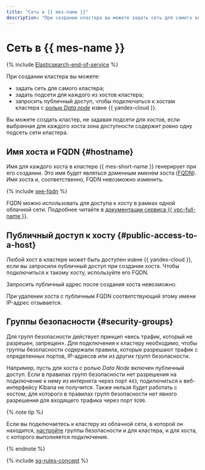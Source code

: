```yaml
---
title: "Сеть в {{ mes-name }}"
description: "При создании кластера вы можете задать сеть для самого кластера, задать подсети для каждого из хостов кластера, а также запросить публичный доступ, чтобы подключаться к хостам кластера с ролью Data node извне {{ yandex-cloud }}."
---
```


# Сеть в {{ mes-name }}

{% include [Elasticsearch-end-of-service](../../_includes/mdb/mes/note-end-of-service.md) %}


При создании кластера вы можете:

* задать сеть для самого кластера;
* задать подсети для каждого из хостов кластера;
* запросить публичный доступ, чтобы подключаться к хостам кластера с [ролью _Data node_](./index.md) извне {{ yandex-cloud }}.

Вы можете создать кластер, не задавая подсети для хостов, если выбранная для каждого хоста зона доступности содержит ровно одну подсеть сети кластера.


## Имя хоста и FQDN {#hostname}

Имя для каждого хоста в кластере {{ mes-short-name }} генерирует при его создании. Это имя будет являться доменным именем хоста ([FQDN](../../glossary/fqdn.md)). Имя хоста и, соответственно, FQDN невозможно изменить.

{% include [see-fqdn](../../_includes/mdb/mes/fqdn-host.md) %}


FQDN можно использовать для доступа к хосту в рамках одной облачной сети. Подробнее читайте в [документации сервиса {{ vpc-full-name }}](../../vpc/).

## Публичный доступ к хосту {#public-access-to-a-host}

Любой хост в кластере может быть доступен извне {{ yandex-cloud }}, если вы запросили публичный доступ при создании хоста. Чтобы подключиться к такому хосту, используйте его FQDN.

Запросить публичный адрес после создания хоста невозможно.

При удалении хоста с публичным FQDN соответствующий этому имени IP-адрес отзывается.

## Группы безопасности {#security-groups}

Для групп безопасности действует принцип «весь трафик, который не разрешен, запрещен». Для подключения к кластеру необходимо, чтобы группы безопасности содержали правила, которые разрешают трафик с определенных портов, IP-адресов или из других групп безопасности.

Например, пусть для хоста с ролью _Data Node_ включен публичный доступ. Если в правилах групп безопасности нет разрешения на подключение к нему из интернета через порт `443`, подключиться к веб-интерфейсу Kibana не получится. Также нельзя будет работать с хостом, для которого в правилах групп безопасности нет явного разрешения для входящего трафика через порт `9200`.

{% note tip %}

Если вы подключаетесь к кластеру из облачной сети, в которой он находится, [настройте](../operations/cluster-connect.md#configuring-security-groups) группы безопасности и для кластера, и для хоста, с которого выполняется подключение.

{% endnote %}

{% include [sg-rules-concept](../../_includes/mdb/sg-rules-concept.md) %}

